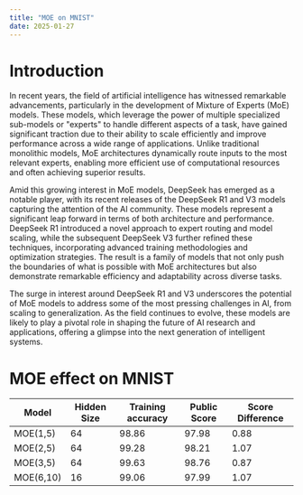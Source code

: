 ```yaml
---
title: "MOE on MNIST"
date: 2025-01-27
---
```


# Introduction

In recent years, the field of artificial intelligence has witnessed remarkable advancements, particularly in the development of Mixture of Experts (MoE) models. These models, which leverage the power of multiple specialized sub-models or "experts" to handle different aspects of a task, have gained significant traction due to their ability to scale efficiently and improve performance across a wide range of applications. Unlike traditional monolithic models, MoE architectures dynamically route inputs to the most relevant experts, enabling more efficient use of computational resources and often achieving superior results.

Amid this growing interest in MoE models, DeepSeek has emerged as a notable player, with its recent releases of the DeepSeek R1 and V3 models capturing the attention of the AI community. These models represent a significant leap forward in terms of both architecture and performance. DeepSeek R1 introduced a novel approach to expert routing and model scaling, while the subsequent DeepSeek V3 further refined these techniques, incorporating advanced training methodologies and optimization strategies. The result is a family of models that not only push the boundaries of what is possible with MoE architectures but also demonstrate remarkable efficiency and adaptability across diverse tasks.

The surge in interest around DeepSeek R1 and V3 underscores the potential of MoE models to address some of the most pressing challenges in AI, from scaling to generalization. As the field continues to evolve, these models are likely to play a pivotal role in shaping the future of AI research and applications, offering a glimpse into the next generation of intelligent systems.

# MOE effect on MNIST

| Model |  Hidden Size  |  Training accuracy | Public Score | Score Difference |
|----------------|----------------|----------|-------------------|-------| 
| MOE(1,5)  | 64 | 98.86    | 97.98  | 0.88 |
| MOE(2,5)  | 64 | 99.28   | 98.21   | 1.07 |
| MOE(3,5)  | 64 | 99.63    | 98.76 | 0.87 |
| MOE(6,10) | 16 | 99.06    | 97.99  | 1.07 |